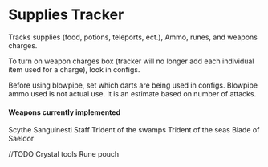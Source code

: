 # Supplies Tracker
Tracks supplies (food, potions, teleports, ect.), Ammo, runes, and weapons charges.

To turn on weapon charges box (tracker will no longer add each individual item used for a charge), look in configs.

Before using blowpipe, set which darts are being used in configs.
Blowpipe ammo used is not actual use. It is an estimate based on number of attacks.

#### Weapons currently implemented ####
Scythe
Sanguinesti Staff
Trident of the swamps
Trident of the seas
Blade of Saeldor

//TODO
Crystal tools
Rune pouch
